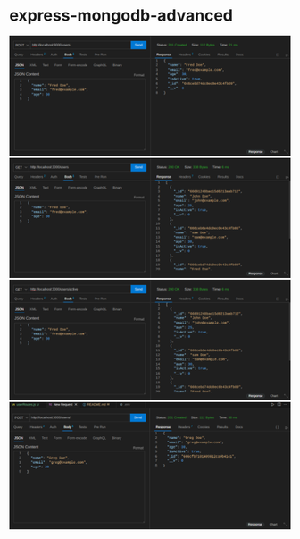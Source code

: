 # express-mongodb-advanced

![alt text](image.png)
![alt text](image-1.png)
![alt text](image-2.png)
![alt text](image-3.png)